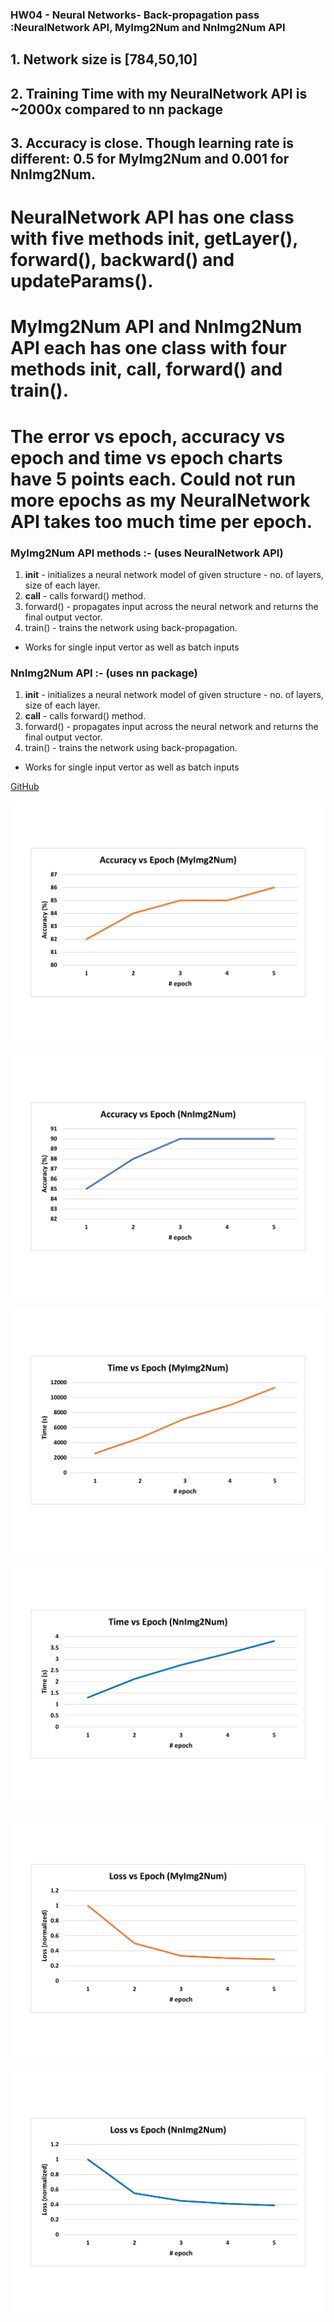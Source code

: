 ### HW04 - Neural Networks- Back-propagation pass :NeuralNetwork API, MyImg2Num and NnImg2Num API

## 1. Network size is [784,50,10]

## 2. Training Time with my NeuralNetwork API is ~2000x compared to nn package

## 3. Accuracy is close. Though learning rate is different: 0.5 for MyImg2Num  and 0.001 for  NnImg2Num.

# NeuralNetwork API has one class with five methods __init__, getLayer(), forward(), backward() and updateParams().

# MyImg2Num API and NnImg2Num API each has one class with four methods __init__, __call__, forward() and train().

# The error vs epoch, accuracy vs epoch and time vs epoch charts have 5 points each. Could not run more epochs as my NeuralNetwork API takes too much time per epoch.

### MyImg2Num API methods :- (uses NeuralNetwork API)
1. __init__ -  initializes a neural network model of given structure - no. of layers, size of each layer. 
2. __call__ - calls forward() method.
3. forward() - propagates input across the neural network and returns the final output vector.
4. train() - trains the network using back-propagation.
* Works for single input vertor as well as batch inputs

### NnImg2Num API :- (uses nn package)
1. __init__ -  initializes a neural network model of given structure - no. of layers, size of each layer. 
2. __call__ - calls forward() method.
3. forward() - propagates input across the neural network and returns the final output vector.
4. train() - trains the network using back-propagation.
* Works for single input vertor as well as batch inputs

[GitHub](https://github.com/Shakib7/BME595-DeepLearning-sarwar/tree/master/HW4)

![Accuracy vs epoch (My)](https://github.com/Shakib7/BME595-DeepLearning-sarwar/blob/master/HW4/Acc(My).jpg)

![Accuracy vs epoch (NN)](https://github.com/Shakib7/BME595-DeepLearning-sarwar/blob/master/HW4/Acc(NN).jpg)

![Time vs epoch (My)](https://github.com/Shakib7/BME595-DeepLearning-sarwar/blob/master/HW4/Time(My).jpg)

![Time vs epoch (NN)](https://github.com/Shakib7/BME595-DeepLearning-sarwar/blob/master/HW4/Time(NN).jpg)

![Loss vs epoch (My)](https://github.com/Shakib7/BME595-DeepLearning-sarwar/blob/master/HW4/Loss(My).jpg)

![Loss vs epoch (NN)](https://github.com/Shakib7/BME595-DeepLearning-sarwar/blob/master/HW4/Loss(NN).jpg)